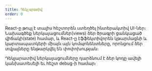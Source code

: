 ```yaml
---
title: Դեկլարատիվ
order: 0
---
```


React-ը թույլ է տալիս հեշտորեն ստեղծել ինտերակտիվ UI-ներ։ Նախագծեք ներկայացումներ(views) ձեր ծրագրի ցանկացած վիճակի(state) համար, և React-ը էֆֆեկտիվորեն կթարմացնի և կարտապատկերի միայն այն կոմպոնենտները, որոնցում ձեր տվյալները ենթարկվել են փոփոխության։

Դեկլարատիվ ներկայացումները դարձնում է ձեր կոդը ավելի կանխատեսելի եւ հեշտ debug-ի համար։
